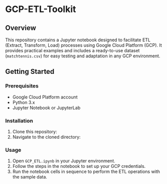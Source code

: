 # GCP-ETL-Toolkit

## Overview
This repository contains a Jupyter notebook designed to facilitate ETL (Extract, Transform, Load) processes using Google Cloud Platform (GCP). It provides practical examples and includes a ready-to-use dataset (`matchtennis.csv`) for easy testing and adaptation in any GCP environment.

## Getting Started

### Prerequisites
- Google Cloud Platform account
- Python 3.x
- Jupyter Notebook or JupyterLab

### Installation
1. Clone this repository:
2. Navigate to the cloned directory:

### Usage
1. Open `GCP_ETL.ipynb` in your Jupyter environment.
2. Follow the steps in the notebook to set up your GCP credentials.
3. Run the notebook cells in sequence to perform the ETL operations with the sample data.


